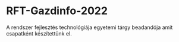 # RFT-Gazdinfo-2022
A rendszer fejlesztés technológiája egyetemi tárgy beadandója amit csapatként készítettünk el.

